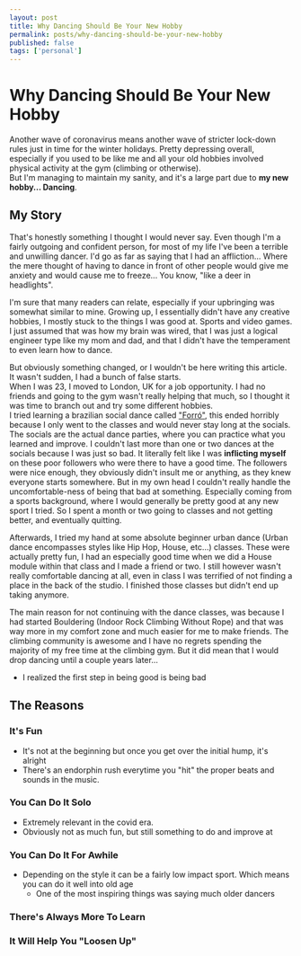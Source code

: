 ```yaml
---
layout: post
title: Why Dancing Should Be Your New Hobby
permalink: posts/why-dancing-should-be-your-new-hobby
published: false
tags: ['personal']
---
```


# Why Dancing Should Be Your New Hobby
Another wave of coronavirus means another wave of stricter lock-down rules just in time for the winter holidays. Pretty depressing overall, especially if you used to be like me and all your old hobbies involved physical activity at the gym (climbing or otherwise).   
But I'm managing to maintain my sanity, and it's a large part due to **my new hobby... Dancing**.     

## My Story
That's honestly something I thought I would never say. Even though I'm a fairly outgoing and confident person, for most of my life I've been a terrible and unwilling dancer. I'd go as far as saying that I had an affliction... Where the mere thought of having to dance in front of other people would give me anxiety and would cause me to freeze... You know, "like a deer in headlights".     

I'm sure that many readers can relate, especially if your upbringing was somewhat similar to mine. Growing up, I essentially didn't have any creative hobbies, I mostly stuck to the things I was good at. Sports and video games. I just assumed that was how my brain was wired, that I was just a logical engineer type like my mom and dad, and that I didn't have the temperament to even learn how to dance.

But obviously something changed, or I wouldn't be here writing this article. It wasn't sudden, I had a bunch of false starts.    
When I was 23, I moved to London, UK for a job opportunity. I had no friends and going to the gym wasn't really helping that much, so I thought it was time to branch out and try some different hobbies.    
I tried learning a brazilian social dance called ["Forró"](https://en.wikipedia.org/wiki/Forr%C3%B3), this ended horribly because I only went to the classes and would never stay long at the socials. The socials are the actual dance parties, where you can practice what you learned and improve. I couldn't last more than one or two dances at the socials because I was just so bad. It literally felt like I was **inflicting myself** on these poor followers who were there to have a good time. The followers were nice enough, they obviously didn't insult me or anything, as they knew everyone starts somewhere. But in my own head I couldn't really handle the uncomfortable-ness of being that bad at something. Especially coming from a sports background, where I would generally be pretty good at any new sport I tried. So I spent a month or two going to classes and not getting better, and eventually quitting.     
   
Afterwards, I tried my hand at some absolute beginner urban dance (Urban dance encompasses styles like Hip Hop, House, etc...) classes. These were actually pretty fun, I had an especially good time when we did a House module within that class and I made a friend or two. I still however wasn't really comfortable dancing at all, even in class I was terrified of not finding a place in the back of the studio. I finished those classes but didn't end up taking anymore. 

The main reason for not continuing with the dance classes, was because I had started Bouldering (Indoor Rock Climbing Without Rope) and that was way more in my comfort zone and much easier for me to make friends. The climbing community is awesome and I have no regrets spending the majority of my free time at the climbing gym. But it did mean that I would drop dancing until a couple years later...



- I realized the first step in being good is being bad
## The Reasons

### It's Fun
- It's not at the beginning but once you get over the initial hump, it's alright
- There's an endorphin rush everytime you "hit" the proper beats and sounds in the music.

### You Can Do It Solo
- Extremely relevant in the covid era. 
- Obviously not as much fun, but still something to do and improve at

### You Can Do It For Awhile
- Depending on the style it can be a fairly low impact sport. Which means you can do it well into old age
    - One of the most inspiring things was saying much older dancers 

### There's Always More To Learn

### It Will Help You "Loosen Up"
